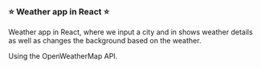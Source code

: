 <h3>⭐️ Weather app in React ⭐️</h3>
<p>Weather app in React, where we input a city and in shows weather details as well as changes the background based on the weather.</p>
<p>Using the OpenWeatherMap API.</p>


